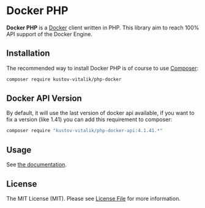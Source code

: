 Docker PHP
==========

**Docker PHP** is a [Docker](http://docker.com/) client written in PHP.
This library aim to reach 100% API support of the Docker Engine.

Installation
------------

The recommended way to install Docker PHP is of course to use [Composer](http://getcomposer.org/):

```bash
composer require kustov-vitalik/php-docker
```

Docker API Version
------------------

By default, it will use the last version of docker api available, if you want to fix a version (like 1.41) you can add this 
requirement to composer:

```bash
composer require "kustov-vitalik/php-docker-api:4.1.41.*"
```

Usage
-----

See [the documentation](http://docker-php.readthedocs.org/en/latest/).

License
-------

The MIT License (MIT). Please see [License File](LICENSE) for more information.
